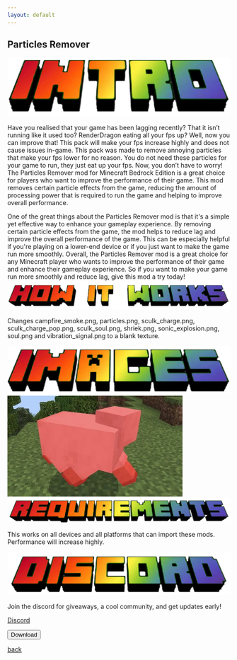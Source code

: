 ```yaml
---
layout: default
---
```


## Particles Remover

<img src="/all/intro.png" alt="intro">

Have you realised that your game has been lagging recently? That it isn’t running like it used too? RenderDragon eating all your fps up? Well, now you can improve that! This pack will make your fps increase highly and does not cause issues in-game. This pack was made to remove annoying particles that make your fps lower for no reason. You do not need these particles for your game to run, they just eat up your fps. Now, you don’t have to worry!
The Particles Remover mod for Minecraft Bedrock Edition is a great choice for players who want to improve the performance of their game. This mod removes certain particle effects from the game, reducing the amount of processing power that is required to run the game and helping to improve overall performance.

One of the great things about the Particles Remover mod is that it's a simple yet effective way to enhance your gameplay experience. By removing certain particle effects from the game, the mod helps to reduce lag and improve the overall performance of the game. This can be especially helpful if you're playing on a lower-end device or if you just want to make the game run more smoothly.
Overall, the Particles Remover mod is a great choice for any Minecraft player who wants to improve the performance of their game and enhance their gameplay experience. So if you want to make your game run more smoothly and reduce lag, give this mod a try today!
<img src="/all/how.png" alt="howitworks">

Changes campfire_smoke.png, particles.png, sculk_charge.png, sculk_charge_pop.png, sculk_soul.png, shriek.png, sonic_explosion.png, soul.png and vibration_signal.png to a blank texture.

<img src="/all/images.png" alt="images">

<img src="/particlesremover/sheep.png" alt="sheep being hit without particles">

<img src="/all/req.png" alt="requirements">

This works on all devices and all platforms that can import these mods. Performance will increase highly.

<img src="/all/discord.png" alt="discord">

Join the discord for giveaways, a cool community, and get updates early! 

<a href="https://streetle.ml/discord">Discord</a>

<a href="https://www.streetle.ml/particlesremover/download"> 
<button type="button">Download</button> 
</a>

<a href="https://streetle.ml/packs">back</a>
<head>
</head>
